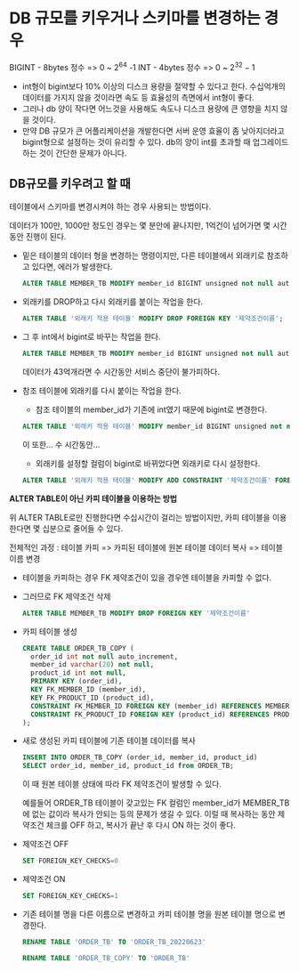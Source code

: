 # DB 규모를 키우거나 스키마를 변경하는 경우

BIGINT - 8bytes 정수 => 0 ~ $2^{64}$ -1
INT - 4bytes 정수 => 0 ~ $2^{32} -1$

* int형이 bigint보다 10% 이상의 디스크 용량을 절약할 수 있다고 한다. 수십억개의 데이터를 가지지 않을 것이라면 속도 등 효율성의 측면에서 int형이 좋다.
* 그러나 db 양이 작다면 어느것을 사용해도 속도나 디스크 용량에 큰 영향을 치지 않을 것이다.
* 만약 DB 규모가 큰 어플리케이션을 개발한다면 서버 운영 효율이 좀 낮아지더라고 bigint형으로 설정하는 것이 유리할 수 있다. db의 양이 int를 초과할 때 업그레이드 하는 것이 간단한 문제가 아니다.

## DB규모를 키우려고 할 때

테이블에서 스키마를 변경시켜야 하는 경우 사용되는 방법이다.

데이터가 100만, 1000만 정도인 경우는 몇 분안에 끝나지만, 1억건이 넘어가면 몇 시간동안 진행이 된다.

* 밑은 테이블의 데이터 형을 변경하는 명령이지만, 다른 테이블에서 외래키로 참조하고 있다면, 에러가 발생한다.

  ~~~sql
  ALTER TABLE MEMBER_TB MODIFY member_id BIGINT unsigned not null auto_increment;
  ~~~

* 외래키를 DROP하고 다시 외래키를 붙이는 작업을 한다.

  ~~~sql
  ALTER TABLE '외래키 적용 테이블' MODIFY DROP FOREIGN KEY '제약조건이름';
  ~~~

* 그 후 int에서 bigint로 바꾸는 작업을 한다.

  ~~~sql
  ALTER TABLE MEMBER_TB MODIFY member_id BIGINT unsigned not null auto_increment;
  ~~~

  데이터가 43억개라면 수 시간동안 서비스 중단이 불가피하다.

* 참조 테이블에 외래키를 다시 붙이는 작업을 한다.

  * 참조 테이블의 member_id가 기존에 int였기 때문에 bigint로 변경한다.

  ~~~sql
  ALTER TABLE '외래키 적용 테이블' MODIFY member_id BIGINT unsigned not null auto_increment;
  ~~~

  이 또한... 수 시간동안...

  * 외래키를 설정할 컬럼이 bigint로 바뀌었다면 외래키로 다시 설정한다.

  ~~~sql
  ALTER TABLE '외래키 적용 테이블' MODIFY ADD CONSTRAINT '제약조건이름' FOREIGN KEY (member_id) REFERENCES MEMBER_TB(member_id);
  ~~~



**ALTER TABLE이 아닌 카피 테이블을 이용하는 방법**

위 ALTER TABLE로만 진행한다면 수십시간이 걸리는 방법이지만, 카피 테이블을 이용한다면 몇 십분으로 줄어들 수 있다.

전체적인 과정 : 테이블 카피 => 카피된 테이블에 원본 테이블 데이터 복사 => 테이블 이름 변경

* 테이블을 카피하는 경우 FK 제약조건이 있을 경우엔 테이블을 카피할 수 없다.

* 그러므로 FK 제약조건 삭제

  ~~~sql
  ALTER TABLE MEMBER_TB MODIFY DROP FOREIGN KEY '제약조건이름'
  ~~~

* 카피 테이블 생성

  ~~~sql
  CREATE TABLE ORDER_TB_COPY (
  	order_id int not null auto_increment,
    member_id varchar(20) not null,
    product_id int not null,
    PRIMARY KEY (order_id),
    KEY FK_MEMBER_ID (member_id),
    KEY FK_PRODUCT_ID (product_id),
    CONSTRAINT FK_MEMBER_ID FOREIGN KEY (member_id) REFERENCES MEMBER_TB(member_id) ON UPDATE CASCADE,
    CONSTRAINT FK_PRODUCT_ID FOREIGN KEY (product_id) REFERENCES PRODUCT_TB(product_id) ON UPDATE CASCADE
  );
  ~~~

* 새로 생성된 카피 테이블에 기존 테이블 데이터를 복사

  ~~~sql
  INSERT INTO ORDER_TB_COPY (order_id, member_id, product_id)
  SELECT order_id, member_id, product_id from ORDER_TB;
  ~~~

  이 때 원본 테이블 상태에 따라 FK 제약조건이 발생할 수 있다.

  예를들어 ORDER_TB 테이블이 갖고있는 FK 컬럼인 member_id가 MEMBER_TB에 없는 값이라 복사가 안되는 등의 문제가 생길 수 있다. 이럴 때 복사하는 동안 제약조건 체크를 OFF 하고, 복사가 끝난 후 다시 ON 하는 것이 좋다.

* 제약조건 OFF

  ~~~sql
  SET FOREIGN_KEY_CHECKS=0
  ~~~

* 제약조건 ON

  ~~~sql
  SET FOREIGN_KEY_CHECKS=1
  ~~~

* 기존 테이블 명을 다른 이름으로 변경하고 카피 테이블 명을 원본 테이블 명으로 변경한다.

  ~~~sql 
  RENAME TABLE 'ORDER_TB' TO 'ORDER_TB_20220623'
  ~~~

  ~~~sql
  RENAME TABLE 'ORDER_TB_COPY' TO 'ORDER_TB'
  ~~~

  